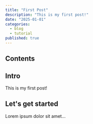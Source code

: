 ```yaml
---
title: "First Post"
description: "This is my first post!"
date: "2025-01-01"
categories:
  - blog
  - tutorial
published: true
---
```


## Contents

## Intro

This is my first post!

## Let's get started

Lorem ipsum dolor sit amet...